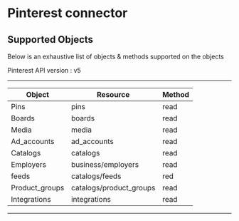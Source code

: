 # Pinterest connector


## Supported Objects 
Below is an exhaustive list of objects & methods supported on the objects

Pinterest API version : v5

-------------------------------------------------------------
| Object                  | Resource               | Method |
| ----------------------- | ---------------------- | ------ |
| Pins                    | pins                   | read   |
| Boards                  | boards                 | read   |
| Media                   | media                  | read   |
| Ad_accounts             | ad_accounts            | read   |
| Catalogs                | catalogs               | read   |
| Employers               | business/employers     | read   |
| feeds                   | catalogs/feeds         | red    |
| Product_groups          | catalogs/product_groups| read   |
| Integrations            | integrations           | read   |
-------------------------------------------------------------
